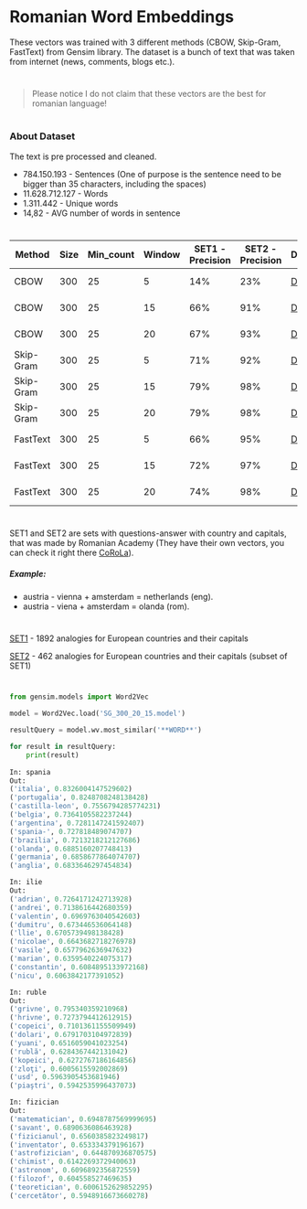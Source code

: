 # Romanian Word Embeddings

These vectors was trained with 3 different methods (CBOW, Skip-Gram, FastText) from Gensim library. The dataset is a bunch of text that was taken from internet (news, comments, blogs etc.).

#

> Please notice I do not claim that these vectors are the best for romanian language!

#

### About Dataset
The text is pre processed and cleaned.

- 784.150.193 -  Sentences (One of purpose is the sentence need to be bigger than 35 characters, including the spaces) 
- 11.628.712.127 -  Words
- 1.311.442 - Unique words
- 14,82 - AVG number of words in sentence

#

| Method | Size | Min_count | Window | SET1 - Precision | SET2 - Precision | Download | Size | 
| ------ |----- | --------- | ------ | ---- | ---- | --------- | ----- |
| CBOW | 300 | 25 | 5 | 14% | 23% | <a href="https://utm-my.sharepoint.com/:u:/g/personal/alexandru_petrachi_iis_utm_md/ERi2j7fQ5bJEgD0-AkLqxacBENnRopTmoyNmF27fmgu9SQ?e=9tWddy">Download</a> | 4.2 GB |
| CBOW | 300 | 25 | 15 | 66% | 91% | <a href="https://utm-my.sharepoint.com/:u:/g/personal/alexandru_petrachi_iis_utm_md/EUREkeqmIjxMhLaRs5Z_0QUBlYiFNKmMjE5zdfCjeStaxA?e=Fw74R1">Download</a> | 4.2 GB |
| CBOW | 300 | 25 | 20 | 67% | 93% | <a href="https://utm-my.sharepoint.com/:u:/g/personal/alexandru_petrachi_iis_utm_md/Eb33ZorHlgNCibiE9HQdq9oBW6szxsfGN-kvscq5MQH5Fw?e=YWULbn">Download</a> | 4.2 GB |
| Skip-Gram | 300 | 25 | 5 | 71% | 92% | <a href="https://utm-my.sharepoint.com/:u:/g/personal/alexandru_petrachi_iis_utm_md/EZ5nl68KBxJDm4VoLcAzV9wBrNW9eglb2Pse0hg3U1kQAg?e=yc1lAF">Download</a> | 4.2 GB |
| Skip-Gram | 300 | 25 | 15 | 79% | 98% | <a href="https://utm-my.sharepoint.com/:u:/g/personal/alexandru_petrachi_iis_utm_md/EfQge6CHUVtLsnL0uKVIbvgBLeLZi44cA9LX23HF439nSg?e=hseSCE">Download</a> | 4.2 GB |
| Skip-Gram | 300 | 25 | 20 | 79% | 98% | <a href="https://utm-my.sharepoint.com/:u:/g/personal/alexandru_petrachi_iis_utm_md/EXT1iP0bYn9GmFgLM18cCeEBixKcuOjjekNOf5FqgDEZJw?e=eHcPSj">Download</a> | 4.2 GB |
| FastText | 300 | 25 | 5 | 66% | 95% | <a href="https://utm-my.sharepoint.com/:u:/g/personal/alexandru_petrachi_iis_utm_md/ERpnT8Uxk4JIhcIq3uk3xSoBih9-nWGGFoIPnYkLOPJ8kQ?e=ZRlGQv">Download</a> | 6.29 GB |
| FastText | 300 | 25 | 15 | 72% | 97% | <a href="https://utm-my.sharepoint.com/:u:/g/personal/alexandru_petrachi_iis_utm_md/Ec4aEOxyeylCocxOeEe7BjgBiXTRsRmM4jl7OfQ6ZjIS_w?e=6qfqcA">Download</a> | 6.29 GB |
| FastText | 300 | 25 | 20 | 74% | 98% | <a href="https://utm-my.sharepoint.com/:u:/g/personal/alexandru_petrachi_iis_utm_md/EWP9jFB6JKFBrB3bm7kRHuMBVl83iAAZYd2FUbUxfyAZBQ?e=WNxdSb">Download</a> | 6.29 GB |

#

SET1 and SET2 are sets with questions-answer with country and capitals, that was made by Romanian Academy (They have their own vectors, you can check it right there [CoRoLa](http://89.38.230.23/word_embeddings/)).


##### Example:
- austria - vienna + amsterdam = netherlands  (eng).
- austria - viena + amsterdam = olanda (rom).

#

[SET1](https://github.com/BlackKakapo/Romanian-Word-Embeddings/tree/main/SET/SET1) - 1892 analogies for European countries and their capitals

[SET2](https://github.com/BlackKakapo/Romanian-Word-Embeddings/tree/main/SET/SET2) - 462 analogies for European countries and their capitals (subset of SET1)

#

```python
from gensim.models import Word2Vec

model = Word2Vec.load('SG_300_20_15.model')

resultQuery = model.wv.most_similar('**WORD**')

for result in resultQuery:
    print(result)
    
In: spania
Out:
('italia', 0.8326004147529602)
('portugalia', 0.8248708248138428)
('castilla-leon', 0.7556794285774231)
('belgia', 0.7364105582237244)
('argentina', 0.7281147241592407)
('spania-', 0.727818489074707)
('brazilia', 0.7213218212127686)
('olanda', 0.6885160207748413)
('germania', 0.6858677864074707)
('anglia', 0.6833646297454834)

In: ilie
Out:
('adrian', 0.7264171242713928)
('andrei', 0.7138616442680359)
('valentin', 0.6969763040542603)
('dumitru', 0.673446536064148)
('llie', 0.6705739498138428)
('nicolae', 0.6643682718276978)
('vasile', 0.6577962636947632)
('marian', 0.6359540224075317)
('constantin', 0.6084895133972168)
('nicu', 0.6063842177391052)

In: ruble
Out: 
('grivne', 0.795340359210968)
('hrivne', 0.7273794412612915)
('copeici', 0.7101361155509949)
('dolari', 0.6791703104972839)
('yuani', 0.6516059041023254)
('rublă', 0.6284367442131042)
('kopeici', 0.6272767186164856)
('zloţi', 0.6005615592002869)
('usd', 0.5963905453681946)
('piaştri', 0.5942535996437073)

In: fizician
Out:
('matematician', 0.6948787569999695)
('savant', 0.6890636086463928)
('fizicianul', 0.6560385823249817)
('inventator', 0.653334379196167)
('astrofizician', 0.644870936870575)
('chimist', 0.6142269372940063)
('astronom', 0.6096892356872559)
('filozof', 0.604558527469635)
('teoretician', 0.6006152629852295)
('cercetător', 0.5948916673660278)
```
